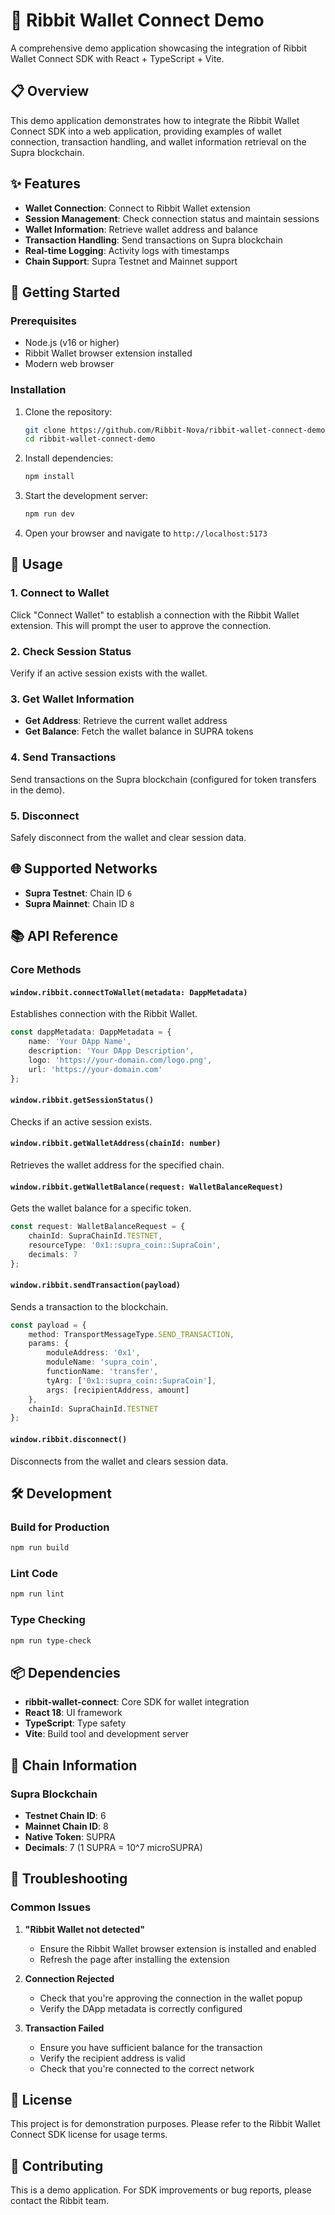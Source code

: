 # 🐸 Ribbit Wallet Connect Demo

A comprehensive demo application showcasing the integration of Ribbit Wallet Connect SDK with React + TypeScript + Vite.

## 📋 Overview

This demo application demonstrates how to integrate the Ribbit Wallet Connect SDK into a web application, providing examples of wallet connection, transaction handling, and wallet information retrieval on the Supra blockchain.

## ✨ Features

- **Wallet Connection**: Connect to Ribbit Wallet extension
- **Session Management**: Check connection status and maintain sessions
- **Wallet Information**: Retrieve wallet address and balance
- **Transaction Handling**: Send transactions on Supra blockchain
- **Real-time Logging**: Activity logs with timestamps
- **Chain Support**: Supra Testnet and Mainnet support

## 🚀 Getting Started

### Prerequisites

- Node.js (v16 or higher)
- Ribbit Wallet browser extension installed
- Modern web browser

### Installation

1. Clone the repository:
   ```bash
   git clone https://github.com/Ribbit-Nova/ribbit-wallet-connect-demo.git
   cd ribbit-wallet-connect-demo
   ```

2. Install dependencies:
   ```bash
   npm install
   ```

3. Start the development server:
   ```bash
   npm run dev
   ```

4. Open your browser and navigate to `http://localhost:5173`

## 🔧 Usage

### 1. Connect to Wallet

Click "Connect Wallet" to establish a connection with the Ribbit Wallet extension. This will prompt the user to approve the connection.

### 2. Check Session Status

Verify if an active session exists with the wallet.

### 3. Get Wallet Information

- **Get Address**: Retrieve the current wallet address
- **Get Balance**: Fetch the wallet balance in SUPRA tokens

### 4. Send Transactions

Send transactions on the Supra blockchain (configured for token transfers in the demo).

### 5. Disconnect

Safely disconnect from the wallet and clear session data.

## 🌐 Supported Networks

- **Supra Testnet**: Chain ID `6`
- **Supra Mainnet**: Chain ID `8`

## 📚 API Reference

### Core Methods

#### `window.ribbit.connectToWallet(metadata: DappMetadata)`

Establishes connection with the Ribbit Wallet.

```typescript
const dappMetadata: DappMetadata = {
    name: 'Your DApp Name',
    description: 'Your DApp Description',
    logo: 'https://your-domain.com/logo.png',
    url: 'https://your-domain.com'
};
```

#### `window.ribbit.getSessionStatus()`

Checks if an active session exists.

#### `window.ribbit.getWalletAddress(chainId: number)`

Retrieves the wallet address for the specified chain.

#### `window.ribbit.getWalletBalance(request: WalletBalanceRequest)`

Gets the wallet balance for a specific token.

```typescript
const request: WalletBalanceRequest = {
    chainId: SupraChainId.TESTNET,
    resourceType: '0x1::supra_coin::SupraCoin',
    decimals: 7
};
```

#### `window.ribbit.sendTransaction(payload)`

Sends a transaction to the blockchain.

```typescript
const payload = {
    method: TransportMessageType.SEND_TRANSACTION,
    params: {
        moduleAddress: '0x1',
        moduleName: 'supra_coin',
        functionName: 'transfer',
        tyArg: ['0x1::supra_coin::SupraCoin'],
        args: [recipientAddress, amount]
    },
    chainId: SupraChainId.TESTNET
};
```

#### `window.ribbit.disconnect()`

Disconnects from the wallet and clears session data.

## 🛠 Development

### Build for Production

```bash
npm run build
```

### Lint Code

```bash
npm run lint
```

### Type Checking

```bash
npm run type-check
```

## 📦 Dependencies

- **ribbit-wallet-connect**: Core SDK for wallet integration
- **React 18**: UI framework
- **TypeScript**: Type safety
- **Vite**: Build tool and development server

## 🔗 Chain Information

### Supra Blockchain

- **Testnet Chain ID**: 6
- **Mainnet Chain ID**: 8
- **Native Token**: SUPRA
- **Decimals**: 7 (1 SUPRA = 10^7 microSUPRA)

## 🐛 Troubleshooting

### Common Issues

1. **"Ribbit Wallet not detected"**
   - Ensure the Ribbit Wallet browser extension is installed and enabled
   - Refresh the page after installing the extension

2. **Connection Rejected**
   - Check that you're approving the connection in the wallet popup
   - Verify the DApp metadata is correctly configured

3. **Transaction Failed**
   - Ensure you have sufficient balance for the transaction
   - Verify the recipient address is valid
   - Check that you're connected to the correct network

## 📄 License

This project is for demonstration purposes. Please refer to the Ribbit Wallet Connect SDK license for usage terms.

## 🤝 Contributing

This is a demo application. For SDK improvements or bug reports, please contact the Ribbit team.
